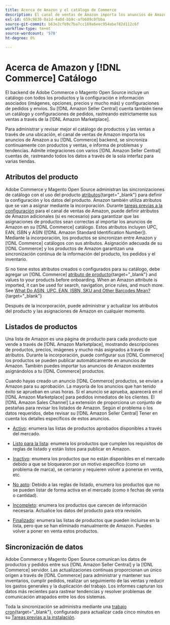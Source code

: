 ```yaml
---
title: Acerca de Amazon y el catálogo de Commerce
description: El canal de ventas de Amazon importa los anuncios de Amazon en el backend de Commerce y se sincroniza continuamente con los productos y las ventas.
exl-id: 659c9830-0a1d-4a0d-bb9c-afb609c0fbba
source-git-commit: b63e2cfb9c7ba7cc169a6eec954abe782d112c6f
workflow-type: tm+mt
source-wordcount: '578'
ht-degree: 0%

---
```


# Acerca de Amazon y [!DNL Commerce] Catálogo

El backend de Adobe Commerce o Magento Open Source incluye un catálogo con todos los productos y la configuración e información asociados (imágenes, opciones, precios y mucho más) y configuraciones de pedidos y envíos. Su [!DNL Amazon Seller Central] cuenta también tiene un catálogo y configuraciones de pedidos, rastreando estrictamente sus ventas a través de la [!DNL Amazon Marketplace].

Para administrar y revisar mejor el catálogo de productos y las ventas a través de una ubicación, el canal de ventas de Amazon importa los anuncios de Amazon a su [!DNL Commerce] backend, se sincroniza continuamente con productos y ventas, e informa de problemas y tendencias. Admite integraciones con varios [!DNL Amazon Seller Central] cuentas de, rastreando todos los datos a través de la sola interfaz para varias tiendas.

## Atributos del producto

Adobe Commerce y Magento Open Source administran las sincronizaciones de catálogo con el uso del producto [atributos](https://docs.magento.com/user-guide/catalog/product-attributes.html){target="_blank"} para definir la configuración y los datos del producto. Amazon también utiliza atributos que se van a asignar mediante la incorporación. Durante [tareas previas a la configuración](./amazon-pre-setup-tasks.md) para el canal de ventas de Amazon, puede definir atributos de Amazon adicionales (si es necesario) para garantizar que las asignaciones de productos sean correctas al importar los anuncios de Amazon en su [!DNL Commerce] catálogo. Estos atributos incluyen UPC, EAN, ISBN y ASIN ([!DNL Amazon Standard Identification Number]). Mediante la incorporación, los productos se sincronizan entre Amazon y [!DNL Commerce] catálogos con sus atributos. Asignación adecuada de su [!DNL Commerce] y los productos de Amazon garantizan una sincronización continua de la información del producto, los pedidos y el inventario.

Si no tiene estos atributos creados o configurados para su catálogo, debe agregar un [!DNL Commerce] [atributo de producto](https://docs.magento.com/user-guide/catalog/product-attributes.html){target="_blank"} and values to your products before onboarding. When an Amazon attribute is imported, it can be used for search, navigation, price rules, and much more. See [What Do ASIN, UPC, EAN, ISBN, SKU and Other Barcodes Mean?](https://sellerskills.com/multi-channel-operations/what-asin-upc-ean-isbn-sku-and-other-barcodes-mean/#what-is-isbn-number){target="_blank"}

Después de la incorporación, puede administrar y actualizar los atributos del producto y las asignaciones de Amazon en cualquier momento.

## Listados de productos

Una lista de Amazon es una página de producto para cada producto que vende a través de [!DNL Amazon Marketplace], mostrando descripciones de productos, precios, imágenes y mucho más asignados a través de atributos. Durante la incorporación, puede configurar sus [!DNL Commerce] los productos se pueden publicar automáticamente en anuncios de Amazon. También puedes importar tus anuncios de Amazon existentes asignándolos a tu [!DNL Commerce] productos.

Cuando hayas creado un anuncio [!DNL Commerce] productos, se envían a Amazon para su aprobación. La mayoría de los anuncios que han tenido éxito se aprueban en unas horas. Si el anuncio se aprueba, aparecerá en el [!DNL Amazon Marketplace] para pedidos inmediatos de los clientes. El [!DNL Amazon Sales Channel] La extensión de proporciona un conjunto de pestañas para revisar los listados de Amazon. Según el problema o los datos requeridos, debe revisar su [!DNL Amazon Seller Central] Tener en cuenta los detalles específicos de estos anuncios.

- [Activo](./active-listings.md): enumera las listas de productos aprobados disponibles a través del mercado.

- [Listo para la lista](./ready-to-list.md): enumera los productos que cumplen los requisitos de reglas de listado y están listos para publicar en Amazon.

- [Inactivo](./inactive-listings.md): enumera los productos que no están disponibles en el mercado debido a que se bloquearon por un motivo específico (como un problema de marca), se cerraron y requieren volver a ponerse en venta, etc.

- [No apto](./ineligible-listings.md): Debido a las reglas de listado, enumera los productos que no se pueden listar de forma activa en el mercado (como `0` fechas de venta o cantidad).

- [Incompleto](./incomplete-listings.md): enumera los productos que carecen de información necesaria. Actualice los datos del producto para otra revisión.

- [Finalizado](./ended-listings.md): enumera las listas de productos que pueden incluirse en la lista, pero que se han eliminado manualmente de Amazon. Puedes volver a poner en venta estos productos.

## Sincronización de datos

Adobe Commerce y Magento Open Source comunican los datos de productos y pedidos entre sus [!DNL Amazon Seller Central] y la [!DNL Commerce] servidor. Las actualizaciones continuas proporcionan un único origen a través de [!DNL Commerce] para administrar y mantener sus inventarios, cumplir pedidos, realizar un seguimiento de las ventas y reducir los gastos generales y la duplicación del trabajo. Los informes capturan los datos más recientes para rastrear tendencias y resolver problemas de comunicación atrapados entre los dos sistemas.

Toda la sincronización se administra mediante una [trabajo cron](https://docs.magento.com/user-guide/system/cron.html){target="_blank"}, configurado para actualizar cada cinco minutos en su [Tareas previas a la instalación](./amazon-pre-setup-tasks.md).
